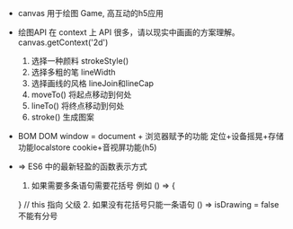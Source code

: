 - canvas 用于绘图 Game, 高互动的h5应用

- 绘图API 在 context 上 API 很多，请以现实中画画的方案理解。 canvas.getContext('2d')
    1. 选择一种颜料 strokeStyle()
    2. 选择多粗的笔 lineWidth
    3. 选择画线的风格 lineJoin和lineCap
    4. moveTo() 将起点移动到何处
    5. lineTo() 将终点移动到何处
    6. stroke() 生成图案

- BOM DOM
    window = document + 浏览器赋予的功能 定位+设备摇晃+存储功能localstore cookie+音视屏功能(h5)

- => ES6 中的最新轻盈的函数表示方式
    1. 如果需要多条语句需要花括号
    例如 () => {

    } // this 指向 父级
    2. 如果没有花括号只能一条语句
    () => isDrawing = false 不能有分号